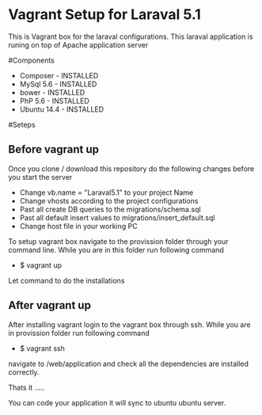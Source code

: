 # Vagrant Setup for Laraval 5.1
This is Vagrant box for the laraval configurations. This laraval application is runing on top of Apache application server

#Components 
* Composer - INSTALLED
* MySql 5.6  - INSTALLED
* bower - INSTALLED
* PhP 5.6 - INSTALLED
* Ubuntu 14.4 - INSTALLED




#Seteps

Before vagrant up
------------------
Once you clone / download  this repository do the following changes before you start the server
* Change vb.name = "Laraval5.1" to your project Name
* Change vhosts according to the project configurations
* Past all create DB queries to the migrations/schema.sql
* Past all default insert values to migrations/insert_default.sql
* Change host file in your working PC

To setup vagrant box navigate to the provission folder through your command line. While you are in this folder run following command
* $ vagrant up

Let command to do the installations

After vagrant up
----------------
After installing vagrant login to the vagrant box through ssh. While you are in provission folder run following command

* $ vagrant ssh


navigate to /web/application and check all the dependencies are installed correctly.

Thats it .....

You can code your application it will sync to ubuntu ubuntu server.

